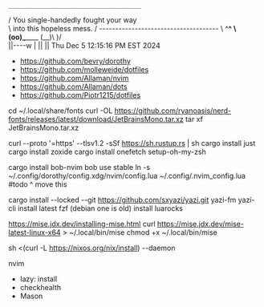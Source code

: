     _____________________________________
   / You single-handedly fought your way \
   \ into this hopeless mess.            /
    -------------------------------------
           \   ^__^
            \  (oo)\_______
               (__)\       )\/\
                   ||----w |
                   ||     ||
   Thu Dec  5 12:15:16 PM EST 2024


- https://github.com/bevry/dorothy
- https://github.com/molleweide/dotfiles
- https://github.com/Allaman/nvim
- https://github.com/Allaman/dots
- https://github.com/Piotr1215/dotfiles


cd ~/.local/share/fonts
curl -OL https://github.com/ryanoasis/nerd-fonts/releases/latest/download/JetBrainsMono.tar.xz
tar xf JetBrainsMono.tar.xz

curl --proto '=https' --tlsv1.2 -sSf https://sh.rustup.rs | sh
cargo install just
cargo install zoxide
cargo install onefetch
setup-oh-my-zsh

cargo install bob-nvim
bob use stable
ln -s ~/.config/dorothy/config.xdg/nvim/config.lua ~/.config/.nvim_config.lua
#todo ^ move this

cargo install --locked --git https://github.com/sxyazi/yazi.git yazi-fm yazi-cli
install latest fzf (debian one is old)
install luarocks

https://mise.jdx.dev/installing-mise.html
curl https://mise.jdx.dev/mise-latest-linux-x64 > ~/.local/bin/mise
chmod +x ~/.local/bin/mise

sh <(curl -L https://nixos.org/nix/install) --daemon

nvim
- lazy: install
- checkhealth
- Mason